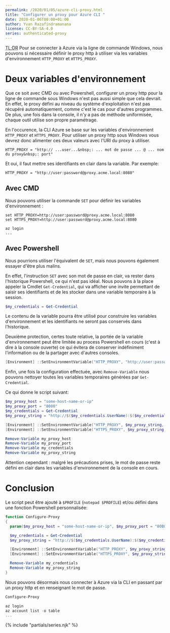 ```yaml
---
permalink: /2020/01/05/azure-cli-proxy.html
title: "Configurer un proxy pour Azure CLI "
date: 2020-01-06T00:00+01:00
author: Yvan Razafindramanana
license: CC-BY-SA-4.0
series: authenticated-proxy
---
```


<acronym title="En résumé... (Too long; Didn't Read)">TL;DR</acronym>
Pour se connecter à Azure via la ligne de commande Windows,
nous pouvons si nécessaire définir le proxy http à utiliser via les variables
d'environnement `HTTP_PROXY` et `HTTPS_PROXY`.

<!--more-->

# Deux variables d'environnement

Que ce soit avec CMD ou avec Powershell, configurer un proxy http pour la ligne de
commande sous Windows n'est pas aussi simple que cela devrait. En effet,
le proxy défini au niveau du système d'exploitation n'est pas récupéré automatiquement,
comme c'est le cas pour d'autres programmes. De plus, une fois dans la console,
il n'y a pas de méthode uniformisée, chaque outil utilise son propre paramétrage.

En l'occurence, la CLI Azure se base sur les variables d'environnement `HTTP_PROXY`
et `HTTPS_PROXY`. Pour utiliser un proxy http sous Windows vous devrez donc
alimenter ces deux valeurs avec l'URI du proxy à utiliser.

```
HTTP_PROXY = "http:// ...user...&nbsp;: ... mot de passe ... @ ... nom du proxy&nbsp;: port"
```

Et oui, il faut mettre ses identifiants en clair dans la variable. Par exemple:

```
HTTP_PROXY = "http://user:password@proxy.acme.local:8080"
```

## Avec CMD

Nous pouvons utiliser la commande `SET` pour définir les variables d'environnement&nbsp;:

```batch
set HTTP_PROXY=http://user:password@proxy.acme.local:8080
set HTTPS_PROXY=http://user:password@proxy.acme.local:8080

az login
...
```

## Avec Powershell

Nous pourrions utiliser l'équivalent de `SET`, mais nous pouvons également
essayer d'être plus malins.

En effet, l'instruction `SET` avec son mot de passe en clair, va rester
dans l'historique Powershell, ce qui n'est pas idéal. Nous pouvons à la place
appeler la Cmdlet `Get-Credential`, qui va afficher une invite permettant
de saisir ses identifiants et de les stocker dans une variable temporaire
à la session.

```powershell
$my_credentials = Get-Credential
```

Le contenu de la variable pourra être utilisé pour construire les variables
d'environnement et les identifiants ne seront pas conservés dans l'historique.

Deuxième protection, certes toute relative, la portée de la variable
d'environnement peut être limitée au process Powershell
en cours (c'est à dire à la console ouverte) ce qui évitera de conserver
indéfiniment l'information ou de la partager avec d'autres consoles.

```powershell
[Environment] ::SetEnvironmentVariable("HTTP_PROXY", "http://user:password@proxy.acme.local:8080", [EnvironmentVariableTarget]::Process)
```

Enfin, une fois la configuration effectuée, avec `Remove-Variable`
nous pouvons nettoyer toutes les variables temporaires générées par `Get-Credential`.

Ce qui donne le script suivant:

```powershell
$my_proxy_host = "some-host-name-or-ip"
$my_proxy_port = "8080"
$my_credentials = Get-Credential
$my_proxy_string = "http://$($my_credentials.UserName):$($my_credentials.GetNetworkCredential().password)@${my_proxy_host}:${my_proxy_port}"

[Environment] ::SetEnvironmentVariable("HTTP_PROXY", $my_proxy_string, [EnvironmentVariableTarget]::Process)
[Environment] ::SetEnvironmentVariable("HTTPS_PROXY", $my_proxy_string, [EnvironmentVariableTarget]::Process)

Remove-Variable my_proxy_host
Remove-Variable my_proxy_port
Remove-Variable my_credentials
Remove-Variable my_proxy_string
```

Attention cependant&nbsp;: malgré les précautions prises, le mot de passe reste défini
en clair dans les variables d'environnement de la console en cours.

# Conclusion

Le script peut être ajouté à `$PROFILE` (`notepad $PROFILE`) et/ou défini dans
une fonction Powershell personnalisée:

```powershell
function Configure-Proxy
{
  param($my_proxy_host = "some-host-name-or-ip", $my_proxy_port = "8080")

  $my_credentials = Get-Credential
  $my_proxy_string = "http://$($my_credentials.UserName):$($my_credentials.GetNetworkCredential().password)@${my_proxy_host}:${my_proxy_port}"

  [Environment] ::SetEnvironmentVariable("HTTP_PROXY", $my_proxy_string, [EnvironmentVariableTarget]::Process)
  [Environment] ::SetEnvironmentVariable("HTTPS_PROXY", $my_proxy_string, [EnvironmentVariableTarget]::Process)

  Remove-Variable my_credentials
  Remove-Variable my_proxy_string
}
```

Nous pouvons désormais nous connecter à Azure via la CLI en passant par
un proxy http et en renseignant le mot de passe.

```powershell
Configure-Proxy

az login
az account list -o table
...
```

{% include "partials/series.njk" %}
